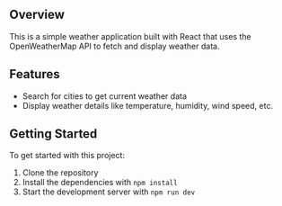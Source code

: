 ## Overview

This is a simple weather application built with React that uses the OpenWeatherMap API to fetch and display weather data.

## Features

- Search for cities to get current weather data
- Display weather details like temperature, humidity, wind speed, etc.

## Getting Started

To get started with this project:

1. Clone the repository
2. Install the dependencies with `npm install`
3. Start the development server with `npm run dev`